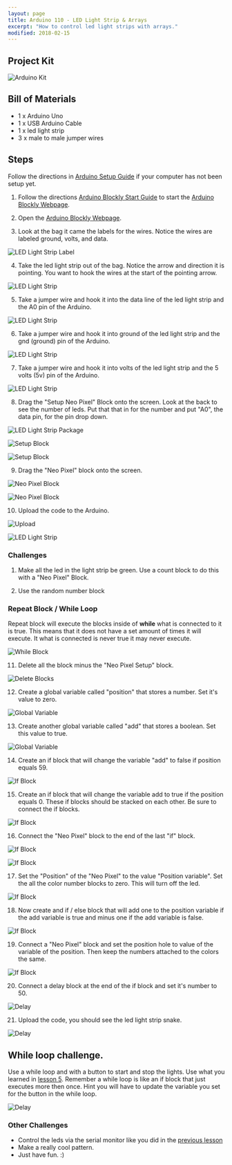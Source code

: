 ```yaml
---
layout: page
title: Arduino 110 - LED Light Strip & Arrays
excerpt: "How to control led light strips with arrays."
modified: 2018-02-15
---
```


## Project Kit

![Arduino Kit](/images/arduino-block/lesson-10/kit.jpg) 

## Bill of Materials

- 1 x Arduino Uno
- 1 x USB Arduino Cable
- 1 x led light strip
- 3 x male to male jumper wires


## Steps

Follow the directions in [Arduino Setup Guide](/arduino-setup) if your computer has not been setup yet.  

1) Follow the directions [Arduino Blockly Start Guide](/arduino-blockly-start) to start the [Arduino Blockly Webpage](http://localhost:3000).
 
2) Open the [Arduino Blockly Webpage](http://localhost:3000).

3) Look at the bag it came the labels for the wires.  Notice the wires are labeled ground, volts, and data.

![LED Light Strip Label](/images/arduino-block/lesson-10/step3.jpg) 

4) Take the led light strip out of the bag.  Notice the arrow and direction it is pointing.  You want to hook the wires at the start of the pointing arrow.

![LED Light Strip](/images/arduino-block/lesson-10/step4.jpg) 

5) Take a jumper wire and hook it into the data line of the led light strip and the A0 pin of the Arduino.

![LED Light Strip](/images/arduino-block/lesson-10/step5.jpg) 

6) Take a jumper wire and hook it into ground of the led light strip and the gnd (ground) pin of the Arduino.

![LED Light Strip](/images/arduino-block/lesson-10/step6.jpg) 

7) Take a jumper wire and hook it into volts of the led light strip and the 5 volts (5v) pin of the Arduino.

![LED Light Strip](/images/arduino-block/lesson-10/step7.jpg) 

8) Drag the "Setup Neo Pixel" Block onto the screen.  Look at the back to see the number of leds.  Put that that in for the number and put "A0", the data pin, for the pin drop down.

![LED Light Strip Package](/images/arduino-block/lesson-10/step8-bag.jpg)

![Setup Block](/images/arduino-block/lesson-10/step8a.png) 

![Setup Block](/images/arduino-block/lesson-10/step8b.png) 

9) Drag the "Neo Pixel" block onto the screen. 

![Neo Pixel Block](/images/arduino-block/lesson-10/step9a.png) 

![Neo Pixel Block](/images/arduino-block/lesson-10/step9b.png) 

10) Upload the code to the Arduino.

![Upload](/images/arduino-block/lesson-10/step10a.png) 

![LED Light Strip](/images/arduino-block/lesson-10/step10b.jpg) 

### Challenges

1) Make all the led in the light strip be green.  Use a count block to do this with a "Neo Pixel" Block.

2) Use the random number block 

### Repeat Block / While Loop

Repeat block will execute the blocks inside of **while** what is connected to it is true.  This means that it does not have a set amount of times it will execute.  It what is connected is never true it may never execute.  

![While Block](/images/arduino-block/lesson-10/whileblock.png) 

11) Delete all the block minus the "Neo Pixel Setup" block.
 
![Delete Blocks](/images/arduino-block/lesson-10/step11.png) 

12) Create a global variable called "position" that stores a number.  Set it's value to zero.

![Global Variable](/images/arduino-block/lesson-10/step12.png) 

13) Create another global variable called "add" that stores a boolean.  Set this value to true.

![Global Variable](/images/arduino-block/lesson-10/step13.png) 

14) Create an if block that will change the variable "add" to false if position equals 59.

![If Block](/images/arduino-block/lesson-10/step14.png) 

15) Create an if block that will change the variable add to true if the position equals 0.  These if blocks should be stacked on each other. Be sure to connect the if blocks.
 
![If Block](/images/arduino-block/lesson-10/step15.png) 

16) Connect the "Neo Pixel" block to the end of the last "if" block.

![If Block](/images/arduino-block/lesson-10/step16a.png) 

![If Block](/images/arduino-block/lesson-10/step16b.png) 

17) Set the "Position" of the "Neo Pixel" to the value "Position variable".  Set the all the color number blocks to zero.  This will turn off the led.

![If Block](/images/arduino-block/lesson-10/step17.png) 

18) Now create and if / else block that will add one to the position variable if the add variable is true and minus one if the add variable is false.

![If Block](/images/arduino-block/lesson-10/step18.png) 

19) Connect a "Neo Pixel" block and set the position hole to value of the variable of the position.  Then keep the numbers attached to the colors the same.

![If Block](/images/arduino-block/lesson-10/step19.png) 

20) Connect a delay block at the end of the if block and set it's number to 50.

![Delay](/images/arduino-block/lesson-10/step20.png) 

21) Upload the code, you should see the led light strip snake.

![Delay](/images/arduino-block/lesson-10/step21.gif) 

## While loop challenge.

 Use a while loop and with a button to start and stop the lights.  Use what you learned in [lesson 5](/arduino-blockly/lesson-5-global-variables-push-button/).  Remember a while loop is like an if block that just executes more then once.  Hint you will have to update the variable you set for the button in the while loop. 
 
 ![Delay](/images/arduino-block/lesson-10/challenge.gif) 

 
### Other Challenges
 
 - Control the leds via the serial monitor like you did in the [previous lesson](/arduino-blockly/lesson-9-led-matrix-challenge)
 - Make a really cool pattern.
 - Just have fun. :)



